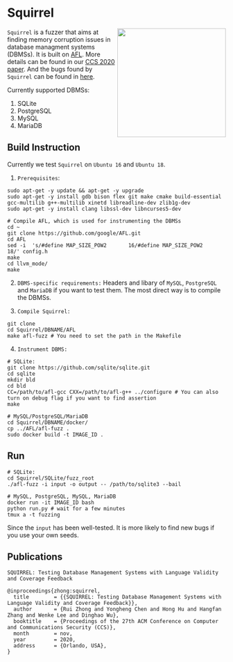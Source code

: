 # Squirrel

<a href="https://arxiv.org/pdf/2006.02398.pdf"><img src="https://www.cc.gatech.edu/~hhu86/images/squirrel.png" align="right" width="250"></a>

`Squirrel` is a fuzzer that aims at finding memory corruption issues in database managment systems (DBMSs). It is built on [AFL](https://github.com/google/AFL). More details can be found in our [CCS 2020 paper](http://arxiv.org/abs/2006.02398). And the bugs found by `Squirrel` can be found in [here](https://github.com/s3team/Squirrel/wiki/Bug-List).

Currently supported DBMSs:
1. SQLite
2. PostgreSQL
3. MySQL
4. MariaDB

## Build Instruction

Currently we test `Squirrel` on `Ubuntu 16` and `Ubuntu 18`.

1. `Prerequisites`:
```
sudo apt-get -y update && apt-get -y upgrade
sudo apt-get -y install gdb bison flex git make cmake build-essential gcc-multilib g++-multilib xinetd libreadline-dev zlib1g-dev
sudo apt-get -y install clang libssl-dev libncurses5-dev

# Compile AFL, which is used for instrumenting the DBMSs
cd ~
git clone https://github.com/google/AFL.git
cd AFL
sed -i  's/#define MAP_SIZE_POW2       16/#define MAP_SIZE_POW2       18/' config.h
make
cd llvm_mode/
make
```

2. `DBMS-specific requirements:` Headers and libary of `MySQL`, `PostgreSQL` and `MariaDB` if you want to test them. The most direct way is to compile the DBMSs.

3. `Compile Squirrel:`
```
git clone 
cd Squirrel/DBNAME/AFL
make afl-fuzz # You need to set the path in the Makefile
```

4. `Instrument DBMS:`
```
# SQLite:
git clone https://github.com/sqlite/sqlite.git
cd sqlite
mkdir bld
cd bld
CC=/path/to/afl-gcc CXX=/path/to/afl-g++ ../configure # You can also turn on debug flag if you want to find assertion
make

# MySQL/PostgreSQL/MariaDB
cd Squirrel/DBNAME/docker/
cp ../AFL/afl-fuzz .
sudo docker build -t IMAGE_ID . 
```

## Run

```
# SQLite:
cd Squirrel/SQLite/fuzz_root
./afl-fuzz -i input -o output -- /path/to/sqlite3 --bail

# MySQL, PostgreSQL, MySQL, MariaDB
docker run -it IMAGE_ID bash
python run.py # wait for a few minutes
tmux a -t fuzzing
```

Since the `input` has been well-tested. It is more likely to find new bugs if you use your own seeds.


## Publications

```
SQUIRREL: Testing Database Management Systems with Language Validity and Coverage Feedback

@inproceedings{zhong:squirrel,
  title        = {{SQUIRREL: Testing Database Management Systems with Language Validity and Coverage Feedback}},
  author       = {Rui Zhong and Yongheng Chen and Hong Hu and Hangfan Zhang and Wenke Lee and Dinghao Wu},
  booktitle    = {Proceedings of the 27th ACM Conference on Computer and Communications Security (CCS)},
  month        = nov,
  year         = 2020,
  address      = {Orlando, USA},
}
```

